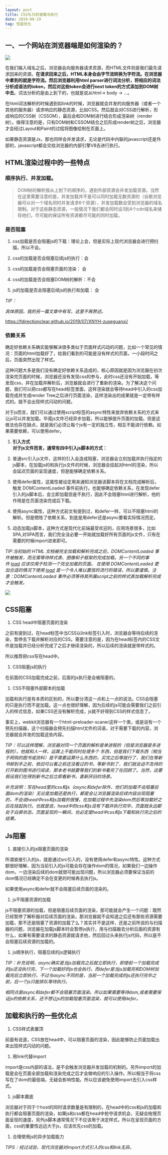 ```yaml
---
layout: post
title: CSS与JS的装载与执行
date: 2019-09-19
tag: 性能优化
---
```


一、一个网站在浏览器端是如何渲染的？
------------------------------------

![](/images/posts/2019-09-19-XNYH-loading-and-execution-of-css-and-js/2439705c6fbdf1750a9aabffdf888a4d.png)

在我们输入域名之后，浏览器会向服务器请求资源，而HTML文件则是我们最先请求回来的资源。**在请求回来之后，HTML本身会由字节流转换为字符流。在浏览器中拿到的就是字符流。然后浏览器利用html
parser进行词法分析，将相应的词法分析成语法的token，然后对这些token会进行next
token的方式添加到DOM树中去**。词法分析的是由上到下的，也就是说从html-\> body -\>
...。

在html词法解析的时候遇到如link的时候，浏览器就会并发的向服务器（或者一个其他的服务器）请求响应的静态资源，比如CSS。然后就会对CSS进行解析，形成响应的CSS树（CSSOM），最后会和DOM树进行结合形成渲染树（render树）。值得注意的是，只有DOM树和CSSOM结合之后形成render树之后，浏览器才会经过Layout和Paint的过程将图像绘制在页面上。

如果静态资源是Js，那也同样会并发请求，无论是代码中内联的javascript还是外部的，javascript都会交给浏览器的内部引擎V8去进行执行。

HTML渲染过程中的一些特点
------------------------

### 顺序执行、并发加载。

>   DOM树的解析按从上到下的顺序的，遇到外部资源会并发加载资源。当然在这里需要注意的是，并发加载并不是可以同时加载无数资源的（谷歌浏览器可以对一个域名同时并发请求6个资源），并发加载数会受到浏览器的域名限制。对于这些静态资源，一般情况下我们都会同时设3到4个cdn域名来储存他们，尽可能的保证所有资源都尽可能的同时加载。

### 是否阻塞

1.  css加载是否会阻塞js的下载：理论上会，但是实际上现代浏览器会进行预扫描，所以不会。

2.  css的加载是否会阻塞后续js的执行：会

3.  css的加载是否会阻塞页面的渲染： 会

4.  css的加载是否会阻塞DOM树的解析：不会

5.  js的加载是否会阻塞后续js的执行和加载： 会

*TIP：*

*具体原因，我的另一篇文章中有写，这里不再赘述。*

<https://fdirectionclear.github.io/2019/07/XNYH-zuseguanxi/>

### 依赖关系

确定好依赖关系确实能够解决很多类似于页面样式闪动的问题，比如一个常见的情况：页面的html加载好了，给我们看到的可能是没有样式的页面，一小段时间之后，页面突然出现了样式。

这种问题大多是我们没有确定好依赖关系造成的，核心原因就是因为浏览器在初次渲染完页面的时候，浏览器还没有发现css的参与，此时css还没有开始加载，等发现css，并在加载并解析后，浏览器就会进行了重新的渲染。为了解决这个问题，我们可以把css都写在head标签里面，这样渲染就会等待head中引入的css加载完成并生成render
Tree之后进行页面渲染，这样渲染出的成果就是一定带有样式的。就不会出现样式闪动的问题。

对于js而言，就们可以通过使用script标签的async特性来放弃依赖关系的方式来让js可以并发加载。毕竟js文件已经异步加载，所以能够提升页面的加载。但是这做法也存在缺点，就是我们必须让每个js有一定的独立性，相互不能进行依赖。如果需要依赖，可以使用defer。

1.  **引入方式**  
    **对于js文件而言，通常有四中引入js脚本的方式：**

2.  普通src引入js文件，这样的引入会造成阻塞，浏览器会立刻加载并执行指定的js脚本，在加载js的和执行js文件的时候，浏览器会挂起对html的渲染，所以会延迟页面的呈现速度，但是能够确定依赖关系。

3.  使用defer属性，这属性被设定用来通知浏览器该脚本将在文档完成解析后，触发 DOMContentLoaded 事件前执行。也能够确定依赖关系，在发现defer引入的js脚本后，会立即加载但是不执行，因此不会阻塞html进行解析，他的作用是在页面渲染完成后下载。

4.  使用async属性，这种方式前文有提到过，和defer一样，可以不阻塞html的解析。但是牺牲了依赖关系，到底是用defer还是async要看实际情况而定。

5.  动态加载js脚本，这种方式是现代化前端最受欢迎的，应用场景很多，比如SPA,对SPA而言，我们完全没必要一开始就加载好所有页面的js文件，只有在需要的时候import进来即可。

*TIP:当初始的 HTML 文档被完全加载和解析完成之后，DOMContentLoaded 事件被触发，而无需等待样式表、图像和子框架的完成加载。另一个不同的事件 *[load](https://developer.mozilla.org/en-US/docs/Mozilla_event_reference/load)* 应该仅用于检测一个完全加载的页面。
在使用 DOMContentLoaded 更加合适的情况下使用 *[load](https://developer.mozilla.org/en-US/docs/Mozilla_event_reference/load)* 是一个令人难以置信的流行的错误，所以要谨慎。注意：DOMContentLoaded 事件必须等待其所属script之前的样式表加载解析完成才会触发。*

![](/images/posts/2019-09-19-XNYH-loading-and-execution-of-css-and-js/e52b4f605e59e0e78a0cec8f585adf8b.png)

CSS阻塞
-------

1.  CSS head中阻塞页面的渲染

之前有提到过，在head标签中当CSS以link标签引入时，浏览器会等待后续的渲染，暂停去下载并解析对应的CSS。需要注意的是，因为在head标签内的CSS文件是加载并已经分析完成了之后才继续渲染的，所以后续的渲染就是带样式的。

所以推荐把css写在head中。

1.  CSS阻塞js的执行

在前面的CSS加载完成之前，后面的js执行是会被阻塞的。

1.  CSS不阻塞外部脚本的加载

加载和执行是有本质的区别的，所以要分清这一点和上一点的说法。CSS会阻塞的只是执行而不是加载。这一点也很好理解，因为后续的js可能会需要我们之前引入的样式信息，如果CSS还没有解析完成，js就不好得到CSS的样式信息了。

事实上，webkit浏览器有一个html-preloader-scaner这样一个类，或是说有一个预先扫描器，这个扫描器会预先扫描html文件的词语，对于需要下载的内容，浏览器就会并发的加载这些内容。

*TIP：可以这样理解，浏览器对同一个页面的解析是单进程的（但是浏览器是多进程的），他就和人一样，运算上不能同时处理多个
东西，但是我们下载东西（相当于网购的图书或资料）是不需要运算什么东西的，买完之后等就行了，我们在等新书邮到手之前，依旧可以看之前还没看过的书，等新书到了，我们就会迫不及待的打开新的图书进行阅读，那本老书就要等我们的新书看完了在回顾了。当然，这要假设我们在得到新书之后立即看新书，喜新厌旧的场景。*

*补充说明：写在head里的css和js（async和defer除外，他们的加载不会阻塞后面dom的渲染）无论是加载还是执行，都是会让浏览器渲染后续内容出现阻塞的，不会说head中css和js加载的很慢，在加载过程中先渲染dom然后等加载好之后在挂起执行。也就是说，head中的css和js没有下载并执行完毕，页面就永远都处于白屏状态。页面呈现的一瞬间，也必定是head中css和js下载和执行完之后的结果。*

Js阻塞
------

1.  直接引入的js阻塞页面的渲染

所谓直接引入的js，就是通过src引入的，没有使用defer和async特性。这种方式额很好理解，因为当前引入的js可能会存在操作dom的情况，如果我们一边操作dom，一边渲染后续的dom就很可能出现问题，所以浏览器必须要保证当前的dom情况已经确定不会在变更的时候再去执行js。

如果使用async和defer就不会阻塞后续页面的渲染的。

1.  js不阻塞资源的加载

js不阻塞资源的加载，但是阻塞后续页面的渲染，那可能就会产生一个问题：既然已经暂停了解析器对后续页面的渲染，那浏览器就不会知道之后还有那些资源需要加载，那不还是阻塞了资源的加载了么？其实并不是这样，还是之前所说的与扫描器的问题，浏览器在加载js脚本时会暂停js执行，用与扫描器去分析后面的资源有什么，如果有需要请求的静态资源就请求他，然后回过头来执行js代码，所以是不会阻塞后续资源的加载的。

1.  js顺序执行，阻塞后续的js逻辑执行

*TIP：补充说明，async确实是当js加载完之后就立即执行，即使前一个加载完成的js还没执行完，下一个加载好的js也会执行。而defer是当js加载完和DOM树加载完后立即执行，不过与async不同的是，当前一个加载完成的js还执行完毕之前，后一个js只能排队等待执行。*

*相同点是async和defer都不会阻塞页面渲染。所以如果需要等待dom,或者需要保证js的依赖关系，还不想让js的加载阻塞页面渲染，就可以使用defer。*

加载和执行的一些优化点
----------------------

1.  CSS样式表置顶

前面有说道，CSS放在head中，可以阻塞页面的渲染，因此能够防止页面加载出来出现样式闪动的问题。

1.  用link代替import

import是css内部的语法，是不会触发浏览器并发加载的机制的。另外import的加载是会在页面全部加载和渲染完成之后才会做响应的引入操作。所以相当于将css写在了dom的最低端，无疑会影响性能。所以应该避免使用import去引入css样式。

1.  js脚本置底

浏览器对于同于个host的同时请求数量是有限制的，在head中的css和js的加载和执行都会阻塞页面的渲染，如果js和css都在head中抢夺请求机会，无疑会拖慢页面呈现的速度，另外js脚本通常情况下不应该用于决定样式，所以在呈现页面的方面，css的重要性远远大于js，应该优先css的加载。

1.  合理使用js的异步加载能力

*TIPS：经过试验，现代浏览器对import方式引入的css和link无异。*
